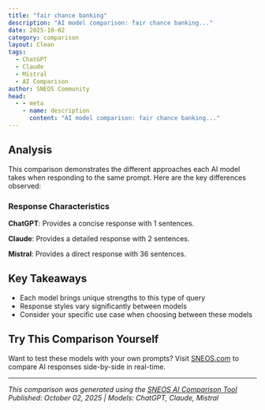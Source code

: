 ```yaml
---
title: "fair chance banking"
description: "AI model comparison: fair chance banking..."
date: 2025-10-02
category: comparison
layout: Clean
tags:
  - ChatGPT
  - Claude
  - Mistral
  - AI Comparison
author: SNEOS Community
head:
  - - meta
    - name: description
      content: "AI model comparison: fair chance banking..."
---
```


<ChatComparison
  title="fair chance banking"
  prompt="fair chance banking"
  :responses='{
    "ChatGPT": "Fair Chance Banking refers to banking services that aim to provide equitable financial access to individuals, particularly those who may have been traditionally underserved by the financial system. This can include people with low credit scores, those who have been denied banking services in the past, or individuals who have criminal records. \n\nKey aspects of Fair Chance Banking may include:\n\n1. **Second-chance Accounts**: Financial institutions may offer accounts that do not require credit checks or have lower barriers to entry, making it easier for individuals to open and maintain an account.\n\n2. **Transparent Pricing**: Fair chance banking often focuses on providing clear information about fees and charges, so customers know what they are paying for and can avoid unexpected costs.\n\n3. **Financial Education**: Many initiatives as part of Fair Chance Banking include providing resources to help individuals understand banking services, budgeting, and managing credit.\n\n4. **Product Diversity**: Offering a range of financial products, including savings accounts, checking accounts, loans, and mortgage options tailored to individuals’ needs and financial circumstances.\n\n5. **Partnerships**: Collaborations with community organizations and non-profits can help reach underserved populations and provide support in accessing banking services.\n\n6. **Technology Use**: Leveraging technology to create more accessible and user-friendly banking solutions, such as mobile banking apps that cater to diverse customer needs.\n\nFair Chance Banking is part of a broader movement toward financial inclusion, aiming to ensure that everyone has the opportunity to participate in the financial system and benefit from its services. If you have any specific questions about Fair Chance Banking or need further information, feel free to ask!",
    "Claude": "\u0022Fair chance banking\u0022 refers to financial services and initiatives designed to provide banking access to people who might otherwise be excluded from traditional banking systems. Here are the key aspects:\n\n## What It Includes\n\n**Second Chance Banking Programs:**\n- Accounts for people with past banking issues (overdrafts, account closures)\n- Reduced or waived fees during probationary periods\n- Financial education and counseling\n\n**Key Features:**\n- Lower minimum balance requirements\n- Reduced or eliminated overdraft fees\n- No ChexSystems screening (or alternative screening methods)\n- Financial literacy programs\n- Gradual transition to standard accounts\n\n## Who Benefits\n\n- People with previous banking difficulties\n- Those with limited credit history\n- Individuals recovering from financial hardship\n- Underbanked or unbanked populations\n- People re-entering society after incarceration\n\n## Major Programs\n\nMany banks and credit unions offer these programs:\n- **Chime Second Chance Banking**\n- **Wells Fargo Opportunity Checking**\n- **PNC Foundation Checking**\n- **GoBank**\n- Various local credit union programs\n\n## Benefits\n\n- Rebuilds banking relationships\n- Provides access to direct deposit, bill pay, and other services\n- Helps establish positive banking history\n- Often includes financial education\n- Can lead to access to other financial products\n\nWould you like specific information about any particular fair chance banking program or aspect?",
    "Mistral": "Fair Chance Banking is a concept aimed at providing banking services to individuals who have been previously excluded from the traditional banking system, often due to past financial mistakes or a lack of credit history. The goal is to offer these individuals a \u0022fair chance\u0022 to rebuild their financial standing and gain access to essential banking services.\n\n### Key Features of Fair Chance Banking:\n\n1. **Second Chance Checking Accounts**:\n   - These accounts are designed for individuals who have been denied a traditional checking account due to past issues such as overdrafts, bounced checks, or a negative ChexSystems report.\n   - They typically come with fewer fees and more lenient terms compared to traditional accounts.\n\n2. **No Credit Check**:\n   - Many Fair Chance Banking programs do not require a credit check, making it easier for individuals with poor or no credit history to open an account.\n\n3. **Financial Education**:\n   - These programs often include financial education resources to help individuals manage their money better and avoid future financial pitfalls.\n\n4. **Low or No Fees**:\n   - Fair Chance Banking accounts often have lower or no fees, making them more accessible to individuals who may be struggling financially.\n\n5. **Path to Traditional Banking**:\n   - The ultimate goal is to help individuals transition to traditional banking services once they have demonstrated responsible financial behavior.\n\n### Benefits of Fair Chance Banking:\n\n1. **Financial Inclusion**:\n   - Provides access to banking services for individuals who might otherwise be excluded, helping them manage their finances more effectively.\n\n2. **Rebuilding Credit**:\n   - Offers a pathway for individuals to rebuild their credit and financial history, which can lead to better financial opportunities in the future.\n\n3. **Economic Stability**:\n   - Helps individuals avoid predatory financial services like payday loans and check-cashing services, which can be costly and trap people in cycles of debt.\n\n4. **Community Support**:\n   - Supports community development by providing financial tools to underserved populations, which can lead to greater economic stability and growth.\n\n### Examples of Fair Chance Banking Programs:\n\n1. **Bank On**:\n   - A national initiative that works with banks and credit unions to offer safe, affordable, and certified bank accounts to individuals who are unbanked or underbanked.\n\n2. **Second Chance Checking Accounts**:\n   - Offered by various banks and credit unions, these accounts are specifically designed for individuals with past financial issues.\n\n3. **Community Development Financial Institutions (CDFIs)**:\n   - These institutions often provide Fair Chance Banking services as part of their mission to support underserved communities.\n\n### How to Access Fair Chance Banking:\n\n1. **Research Local Options**:\n   - Look for banks and credit unions in your area that offer Fair Chance Banking programs.\n\n2. **Check Eligibility**:\n   - Ensure you meet the eligibility criteria for the specific program you are interested in.\n\n3. **Apply**:\n   - Follow the application process, which may include providing identification and other necessary documents.\n\n4. **Utilize Financial Education Resources**:\n   - Take advantage of any financial education resources offered to improve your financial literacy and management skills.\n\nFair Chance Banking is a crucial step towards financial inclusion and can significantly improve the financial well-being of individuals who have been marginalized by the traditional banking system."
  }'
  published-date="12:33"
/>

## Analysis

This comparison demonstrates the different approaches each AI model takes when responding to the same prompt. Here are the key differences observed:

### Response Characteristics

**ChatGPT**: Provides a concise response with 1 sentences. 

**Claude**: Provides a detailed response with 2 sentences. 

**Mistral**: Provides a direct response with 36 sentences. 

## Key Takeaways

- Each model brings unique strengths to this type of query
- Response styles vary significantly between models
- Consider your specific use case when choosing between these models

## Try This Comparison Yourself

Want to test these models with your own prompts? Visit [SNEOS.com](https://sneos.com) to compare AI responses side-by-side in real-time.

---

*This comparison was generated using the [SNEOS AI Comparison Tool](https://sneos.com)*
*Published: October 02, 2025 | Models: ChatGPT, Claude, Mistral*
